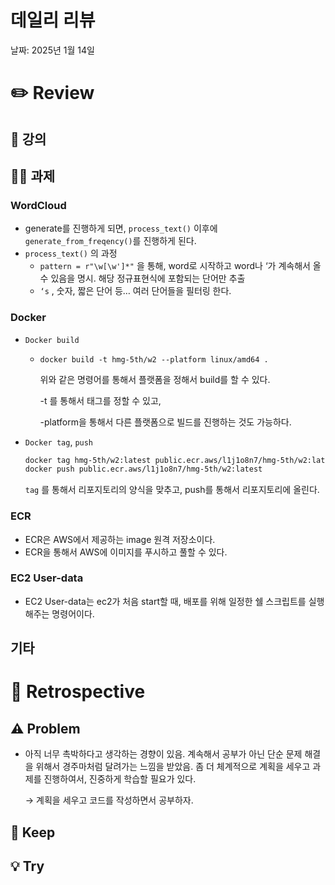 # 데일리 리뷰

날짜: 2025년 1월 14일

# ✏️ Review

## 📔 강의

## 🧑‍💻 과제

### WordCloud

- generate를 진행하게 되면, `process_text()` 이후에 `generate_from_freqency()`를 진행하게 된다.
- `process_text()` 의 과정
    - `pattern = r"\w[\w']*"` 을 통해, word로 시작하고 word나 ‘가 계속해서 올 수 있음을 명시. 해당 정규표현식에 포함되는 단어만 추출
    - `‘s` , 숫자, 짧은 단어 등… 여러 단어들을 필터링 한다.

### Docker

- `Docker build`
    - `docker build -t hmg-5th/w2 --platform linux/amd64 .`
        
        위와 같은 명령어를 통해서 플랫폼을 정해서 build를 할 수 있다.
        
        -t 를 통해서 태그를 정할 수 있고,
        
        -platform을 통해서 다른 플랫폼으로 빌드를 진행하는 것도 가능하다.
        
- `Docker tag`, `push`
    
    ```bash
    docker tag hmg-5th/w2:latest public.ecr.aws/l1j1o8n7/hmg-5th/w2:latest
    docker push public.ecr.aws/l1j1o8n7/hmg-5th/w2:latest
    ```
    
    `tag` 를 통해서 리포지토리의 양식을 맞추고, push를 통해서 리포지토리에 올린다.
    

### ECR

- ECR은 AWS에서 제공하는 image 원격 저장소이다.
- ECR을 통해서 AWS에 이미지를 푸시하고 풀할 수 있다.

### EC2 User-data

- EC2 User-data는 ec2가 처음 start할 때, 배포를 위해 일정한 쉘 스크립트를 실행해주는 명령어이다.

## 기타

# 🤔 Retrospective

## ⚠️ Problem

- 아직 너무 촉박하다고 생각하는 경향이 있음. 계속해서 공부가 아닌 단순 문제 해결을 위해서 경주마처럼 달려가는 느낌을 받았음. 좀 더 체계적으로 계획을 세우고 과제를 진행하여서, 진중하게 학습할 필요가 있다.
    
    → 계획을 세우고 코드를 작성하면서 공부하자.
    

## 🌟 Keep

## 💡 Try